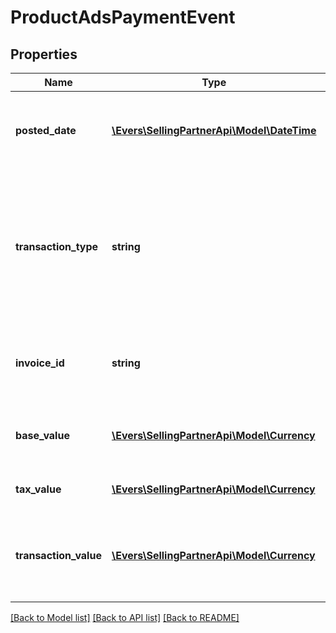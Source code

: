 # ProductAdsPaymentEvent

## Properties
Name | Type | Description | Notes
------------ | ------------- | ------------- | -------------
**posted_date** | [**\Evers\SellingPartnerApi\Model\\DateTime**](\DateTime.md) | The date and time when the financial event was posted. | [optional] 
**transaction_type** | **string** | Indicates if the transaction is for a charge or a refund.  Possible values:  * charge - Charge  * refund - Refund | [optional] 
**invoice_id** | **string** | Identifier for the invoice that the transaction appears in. | [optional] 
**base_value** | [**\Evers\SellingPartnerApi\Model\Currency**](Currency.md) | Base amount of the transaction, before tax. | [optional] 
**tax_value** | [**\Evers\SellingPartnerApi\Model\Currency**](Currency.md) | Tax amount of the transaction. | [optional] 
**transaction_value** | [**\Evers\SellingPartnerApi\Model\Currency**](Currency.md) | The total amount of the transaction. Equal to baseValue + taxValue. | [optional] 

[[Back to Model list]](../README.md#documentation-for-models) [[Back to API list]](../README.md#documentation-for-api-endpoints) [[Back to README]](../README.md)


